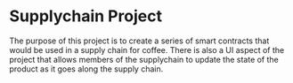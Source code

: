 # Supplychain Project
The purpose of this project is to create a series of smart contracts that would be used in a supply chain for coffee. There is also a UI aspect of the project that allows members of the supplychain to update the state of the product as it goes along the supply chain.